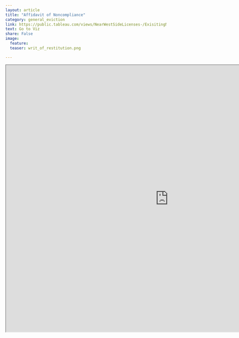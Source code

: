 ```yaml
---
layout: article
title: "Affidavit of Noncompliance"
category: general_eviction
link: https://public.tableau.com/views/NearWestSideLicenses-/ExisitingNWSLicenses-?:embed=y&:display_count=yes
text: Go to Viz
share: False
image:
  feature:
  teaser: writ_of_restitution.png

---
```

<iframe src="https://public.tableau.com/views/WritofRestitution/WritofRestitution?:showVizHome=no&:embed=true" allowfullscreen="true" width="1015" height="835"></iframe>